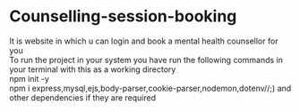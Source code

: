 # Counselling-session-booking
It is website in which u can login and book a mental health counsellor for you <br />
To run the project in your system you have run the following commands in your terminal with this as a working directory<br />
npm init -y<br />
npm i express,mysql,ejs,body-parser,cookie-parser,nodemon,dotenv//;) and other dependencies if they are required<br />
